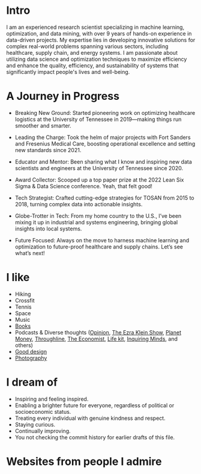 # Intro

I am an experienced research scientist specializing in machine learning, optimization, and data mining, with over 9 years of hands-on experience in data-driven projects. My expertise lies in developing innovative solutions for complex real-world problems spanning various sectors, including healthcare, supply chain, and energy systems. I am passionate about utilizing data science and optimization techniques to maximize efficiency and enhance the quality, efficiency, and sustainability of systems that significantly impact people's lives and well-being.


# A Journey in Progress

- Breaking New Ground: Started pioneering work on optimizing healthcare logistics at the University of Tennessee in 2019—making things run smoother and smarter.

- Leading the Charge: Took the helm of major projects with Fort Sanders and Fresenius Medical Care, boosting operational excellence and setting new standards since 2021.

- Educator and Mentor: Been sharing what I know and inspiring new data scientists and engineers at the University of Tennessee since 2020.

- Award Collector: Scooped up a top paper prize at the 2022 Lean Six Sigma & Data Science conference. Yeah, that felt good!

- Tech Strategist: Crafted cutting-edge strategies for TOSAN from 2015 to 2018, turning complex data into actionable insights.

- Globe-Trotter in Tech: From my home country to the U.S., I’ve been mixing it up in industrial and systems engineering, bringing global insights into local systems.

- Future Focused: Always on the move to harness machine learning and optimization to future-proof healthcare and supply chains. Let’s see what’s next!

# I like

- Hiking
- Crossfit
- Tennis
- Space
- Music
- [Books](/)
- Podcasts & Diverse thoughts ([Opinion](https://www.nytimes.com/column/opinion), [The Ezra Klein Show](https://www.nytimes.com/column/ezra-klein-podcast), [Planet Money](https://www.npr.org/sections/money/), [Throughline](https://www.npr.org/podcasts/510333/throughline), [The Economist](http://radio.economist.com/), [Life kit](https://www.npr.org/lifekit), [Inquiring Minds](https://inquiring.show), and others)
- [Good design](/)
- [Photography](/)

# I dream of

- Inspiring and feeling inspired.
- Enabling a brighter future for everyone, regardless of political or socioeconomic status.
- Treating every individual with genuine kindness and respect.
- Staying curious.
- Continually improving.
- You not checking the commit history for earlier drafts of this file.

# Websites from people I admire

<!-- - [Alex Peysakhovich](http://alexpeys.github.io/)
- [Chris Lengerich](http://www.chrislengerich.com/)
- [Chris Saad](https://www.chrissaad.com/)
- [Duncan Tomlin](http://duncantomlin.com/)
- [Hawley Moore](http://hawleymoore.com/)
- [Holman Gao](https://golmansax.com/)
- [Ian Webster](http://ianww.com/)
- [Johanna Flato](https://www.johannaflato.com/)
- [Judy Mou](http://www.judymou.com/)
- [Kristina Monakhova](https://kristinamonakhova.com/)
- [Noah Trueblood](http://notrueblood.com/)
- [Ruoxi Wang](http://ruoxiw.com/)
- [Tom Sachs](https://www.tomsachs.org/)
- [Will Holley](https://willholley.com). -->